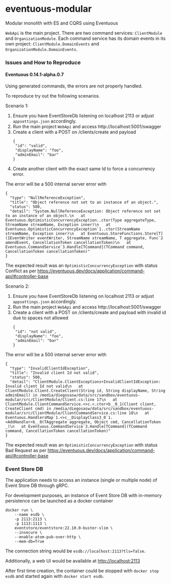 # eventuous-modular
Modular monolith with ES and CQRS using Eventuous

`WebApi` is the main project.
There are two command services: `ClientModule` and `OrganizationModule`.
Each command service has its domain events in its own project: `ClientModule.DomainEvents` and `OrganizationModule.DomainEvents`.

### Issues and How to Reproduce

#### Eventuous 0.14.1-alpha.0.7
Using generated commands, the errors are not properly handled.

To reproduce try out the following scenarios.

Scenario 1:
1. Ensure you have EventStoreDb listening on localhost 2113 or adjust `appsettings.json` accordingly.
2. Run the main project `WebApi` and access http://localhost:5001/swagger
3. Create a client with a POST on /clients/create and payload
   ```
   {
    "id": "valid",
    "displayName": "foo",
    "adminEmail": "bar"
   } 
   ```
4. Create another client with the exact same Id to force a concurrency error.

The error will be a 500 internal server error with 
``` 
{
  "type": "NullReferenceException",
  "title": "Object reference not set to an instance of an object.",
  "status": 500,
  "detail": "System.NullReferenceException: Object reference not set to an instance of an object.\n   at Eventuous.OptimisticConcurrencyException..ctor(Type aggregateType, StreamName streamName, Exception inner)\n   at Eventuous.OptimisticConcurrencyException`1..ctor(StreamName streamName, Exception inner)\n   at Eventuous.StoreFunctions.Store[T](IEventWriter eventWriter, StreamName streamName, T aggregate, Func`2 amendEvent, CancellationToken cancellationToken)\n   at Eventuous.CommandService`3.Handle[TCommand](TCommand command, CancellationToken cancellationToken)"
}
```
The expected result was an `OptimisticConcurrencyException` with status Conflict as per https://eventuous.dev/docs/application/command-api/#controller-base

Scenario 2:
1. Ensure you have EventStoreDb listening on localhost 2113 or adjust `appsettings.json` accordingly.
2. Run the main project `WebApi` and access http://localhost:5001/swagger
3. Create a client with a POST on /clients/create and payload with invalid id due to spaces not allowed
   ```
   {
    "id": "not valid",
    "displayName": "foo",
    "adminEmail": "bar"
   }
   ```
   
The error will be a 500 internal server error with
``` 
{
  "type": "InvalidClientIdException",
  "title": "Invalid client Id not valid",
  "status": 500,
  "detail": "ClientModule.ClientExceptions+InvalidClientIdException: Invalid client Id not valid\n   at ClientModule.Client.CreateClient(String id, String displayName, String adminEmail) in /media/diegosasw/data/src/sandbox/eventuous-modular/src/ClientModule/Client.cs:line 17\n   at ClientModule.ClientCommandService.<>c.<.ctor>b__0_1(Client client, CreateClient cmd) in /media/diegosasw/data/src/sandbox/eventuous-modular/src/ClientModule/ClientCommandService.cs:line 18\n   at Eventuous.HandlersMap`1.<>c__DisplayClass3_0`1.<AddHandler>b__0(TAggregate aggregate, Object cmd, CancellationToken _)\n   at Eventuous.CommandService`3.Handle[TCommand](TCommand command, CancellationToken cancellationToken)"
}
```
The expected result was an `OptimisticConcurrencyException` with status Bad Request as per https://eventuous.dev/docs/application/command-api/#controller-base

### Event Store DB
The application needs to access an instance (single or multiple node) of Event Store DB through gRPC.

For development purposes, an instance of Event Store DB with in-memory persistence can be launched as a docker container
```
docker run \
    --name esdb \
    -p 2113:2113 \
    -p 1113:1113 \
    eventstore/eventstore:22.10.0-buster-slim \
    --insecure \
    --enable-atom-pub-over-http \
    --mem-db=True
```

The connection string would be `esdb://localhost:2113?tls=false`.

Additionally, a web UI would be available at [http://localhost:2113](http://localhost:2113/web/index.html)

After first time creation, the container could be stopped with `docker stop esdb` and started again with `docker start esdb`.